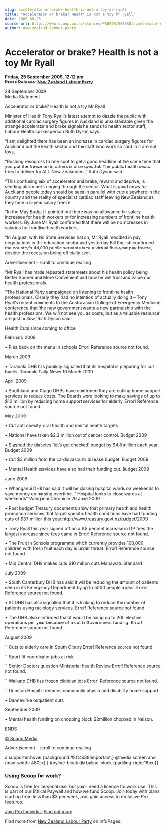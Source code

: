 ```yaml
---
slug: accelerator-or-brake-health-is-not-a-toy-mr-ryall
title: "Accelerator or brake? Health is not a toy Mr Ryall"
date: 2009-09-25
source-url: https://www.scoop.co.nz/stories/PA0909/S00380/accelerator-or-brake-health-is-not-a-toy-mr-ryall.htm
author: new-zealand-labour-party
---
```

Accelerator or brake? Health is not a toy Mr Ryall
==================================================

**Friday, 25 September 2009, 12:12 pm**  
**Press Release: [New Zealand Labour Party](https://info.scoop.co.nz/New_Zealand_Labour_Party)**

24 September 2009  
Media Statement

Accelerator or brake? Health is not a toy Mr Ryall

Minister of Health Tony Ryall’s latest attempt to dazzle the public with additional cardiac surgery figures in Auckland is unsustainable given the strange accelerator and brake signals he sends to health sector staff, Labour Health spokesperson Ruth Dyson says.

“I am delighted there has been an increase in cardiac surgery figures for Auckland but the health sector and the staff who work so hard in it are not toys.

“Rushing resources to one spot to get a good headline at the same time that you put the freeze on in others is disrespectful. The public health sector tries to deliver for ALL New Zealanders,” Ruth Dyson said.

“This confusing mix of accelerator and brake, reward and deprive, is sending alarm bells ringing through the sector. What is good news for Auckland people today should be seen in parallel with cuts elsewhere in the country and the reality of specialist cardiac staff leaving New Zealand as they face a 5-year salary freeze.

“In the May Budget I pointed out there was no allowance for salary increases for health workers or for increasing numbers of frontline health workers. By June Mr Ryall confirmed that there will be no increases in salaries for frontline health workers.

“In August, with his State Services hat on, Mr Ryall meddled in pay negotiations in the education sector and yesterday Bill English confirmed the country's 44,000 public servants face a virtual five-year pay freeze, despite the recession being officially over.

Advertisement - scroll to continue reading





“Mr Ryall has made repeated statements about his health policy being Better Sooner and More Convenient and how he will trust and value our health professionals.

“The National Party campaigned on listening to frontline health professionals. Clearly they had no intention of actually doing it – Tony Ryall’s recent comments to the Australasian College of Emergency Medicine conference that ‘the new government wants a new partnership with the health professions. We will not see you as costs, but as a valuable resource’ are just hollow,”Ruth Dyson said.

Health Cuts since coming to office

February 2009

• Pies back on the menu in schools Error! Reference source not found.

March 2009

• Taranaki DHB has publicly signalled that its hospital is preparing for cut backs. Taranaki Daily News 10 March 2009

April 2009

• Southland and Otago DHBs have confirmed they are cutting home support services to reduce costs. The Boards were looking to make savings of up to $10 million by reducing home support services for elderly. Error! Reference source not found.

May 2009

• Cut anti obesity, oral health and mental health targets

• National have taken $2.3 million out of cancer control. Budget 2009

• Slashed the diabetes ‘let’s get checked’ budget by $4.8 million each year. Budget 2009

• Cut $3 million from the cardiovascular disease budget. Budget 2009

• Mental Health services have also had their funding cut. Budget 2009

June 2009

• Whanganui DHB has said it will be closing hospital wards on weekends to save money on nursing overtime. “ Hospital looks to close wards at weekends” Wanganui Chronicle 26 June 2009

• Post budget Treasury documents show that primary health and health promotion services that target specific health conditions have had funding cuts of $37 million this year.http://www.treasury.govt.nz/budget/2009

• Tony Ryall this year signed off on a 6.5 percent increase in GP fees the largest increase since fees came in.Error! Reference source not found.

• The Fruit in Schools programme which currently provides 100,000 children with fresh fruit each day is under threat. Error! Reference source not found.

• Mid Central DHB makes cuts $10 million cuts Manawatu Standard

July 2009

• South Canterbury DHB has said it will be reducing the amount of patients seen in its Emergency Department by up to 5000 people a year. Error! Reference source not found.

• SCDHB has also signalled that it is looking to reduce the number of patients using radiology services. Error! Reference source not found.

• The DHB also confirmed that it would be axing up to 200 elective operations per year because of a cut in Government funding. Error! Reference source not found.

August 2009

¨ Cuts to elderly care in South C’bury Error! Reference source not found.

¨ Sport fit coordinator jobs at risk

¨ Senior Doctors question Ministerial Health Review Error! Reference source not found.

¨ Waikato DHB has frozen clinician jobs Error! Reference source not found.

¨ Dunstan Hospital reduces community physio and disability home support

  
• Dannevirke outpatient cuts

September 2009

• Mental health funding on chopping block $2million chopped in Nelson.

  
ENDS  

[© Scoop Media](http://www.scoop.co.nz/about/terms.html)  

Advertisement - scroll to continue reading



a.supporter:hover {background:#EC4438!important;} @media screen and (max-width: 480px) { #byline-block div.byline-block {padding-right:16px;}}

### Using Scoop for work?

Scoop is free for personal use, but you’ll need a licence for work use. This is part of our Ethical Paywall and how we fund Scoop. Join today with plans starting from less than $3 per week, plus gain access to exclusive _Pro_ features.  
  
[Join Pro Individual](https://pro.scoop.co.nz/Individual/?from=ProIn24) [Find out more](https://pro.scoop.co.nz/using-scoop-for-work/?from=ProIn24)

Find more from [New Zealand Labour Party](https://info.scoop.co.nz/New_Zealand_Labour_Party) on InfoPages.